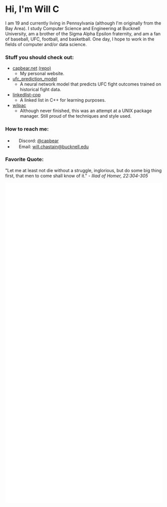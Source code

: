 # Hi, I'm Will C
I am 19 and currently living in Pennsylvania (although I'm originally from the Bay Area). I study Computer Science and Engineering at Bucknell University, am a brother of the Sigma Alpha Epsilon fraternity, and am a fan of baseball, UFC, football, and basketball. One day, I hope to work in the fields of computer and/or data science.

### Stuff you should check out:
- [capbear.net](https://www.capbear.net) [(repo)](https://github.com/CrazyWillBear/my-website)
   - My personal website.
- [ufc_prediction_model](https://github.com/CrazyWillBear/ufc_prediction_model)
   - A neural network model that predicts UFC fight outcomes trained on historical fight data.
- [linkedlist-cpp](https://github.com/CrazyWillBear/linkedlist-cpp)
   - A linked list in C++ for learning purposes.
- [wilpac](https://github.com/CrazyWillBear/wilpac)
   - Although never finished, this was an attempt at a UNIX package manager. Still proud of the techniques and style used.

### How to reach me:
- <img src="https://www.freepnglogos.com/uploads/discord-logo-png/discord-u2013-swiss-geeks-23.png" width="16" height="16" /> Discord: [@capbear](https://discord.com/users/480455714272444426)
- <img src="https://cdn3.iconfinder.com/data/icons/linecons-free-vector-icons-pack/32/mail-512.png" width="16" height="16" /> Email: [will.chastain@bucknell.edu](mailto:will.chastain@bucknell.edu)

### Favorite Quote:
"Let me at least not die without a struggle, inglorious, but do some big thing first, that men to come shall know of it."  *- Iliad of Homer, 22:304-305*

![Metrics](https://github.com/CrazyWillBear/CrazyWillBear/blob/main/github-metrics.svg)
